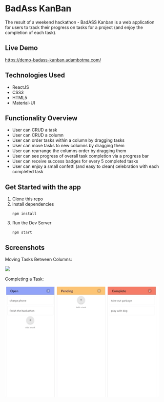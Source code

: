 # BadAss KanBan 

The result of a weekend hackathon - BadASS Kanban is a web application for users to track their progress on tasks for a project (and enjoy the completion of each task). 


## Live Demo

https://demo-badass-kanban.adambotma.com/


## Technologies Used
  * ReactJS
  * CSS3
  * HTML5
  * Material-UI
  

## Functionality Overview 
  * User can CRUD a task
  * User can CRUD a column
  * User can order tasks within a column by dragging tasks
  * User can move tasks to new columns by dragging them
  * User can rearrange the columns order by dragging them 
  * User can see progress of overall task completion via a progress bar
  * User can receive success badges for every 5 completed tasks
  * User can enjoy a small confetti (and easy to clean) celebration with each completed task 
  

## Get Started with the app
1. Clone this repo
2. install dependencies
   ~~~ 
   npm install
   ~~~
3. Run the Dev Server
   ~~~ 
   npm start 
   ~~~ 



## Screenshots

Moving Tasks Between Columns:

![](public/move-task-coulmn.gif)

Completing a Task:

![](public/completed-task.gif)

